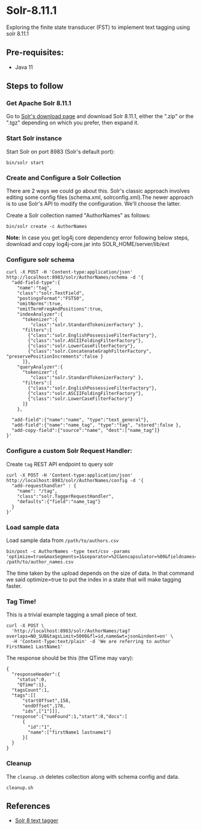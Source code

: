 # Solr-8.11.1
Exploring the finite state transducer (FST) to implement text tagging using solr 8.11.1

## Pre-requisites:
- Java 11

## Steps to follow

### Get Apache Solr 8.11.1
Go to [Solr's download page](http://www.apache.org/dyn/closer.lua/lucene/solr/) and download Solr 8.11.1, either the
".zip" or the ".tgz" depending on which you prefer, then expand it.

### Start Solr instance
Start Solr on port 8983 (Solr's default port):

    bin/solr start

### Create and Configure a Solr Collection
There are 2 ways we could go about this.  Solr's classic approach involves editing some
config files (schema.xml, solrconfig.xml).The newer approach is to use Solr's API to modify the
configuration.  We'll choose the latter.

Create a Solr collection named "AuthorNames" as follows:

    bin/solr create -c AuthorNames

**Note:** In case you get log4j core dependency error following below steps, download and copy log4j-core.jar
into SOLR_HOME/server/lib/ext

### Configure solr schema

````
curl -X POST -H 'Content-type:application/json'  http://localhost:8983/solr/AuthorNames/schema -d '{
  "add-field-type":{
    "name":"tag",
    "class":"solr.TextField",
    "postingsFormat":"FST50",
    "omitNorms":true,
    "omitTermFreqAndPositions":true,
    "indexAnalyzer":{
      "tokenizer":{
         "class":"solr.StandardTokenizerFactory" },
      "filters":[
        {"class":"solr.EnglishPossessiveFilterFactory"},
        {"class":"solr.ASCIIFoldingFilterFactory"},
        {"class":"solr.LowerCaseFilterFactory"},
        {"class":"solr.ConcatenateGraphFilterFactory", "preservePositionIncrements":false }
      ]},
    "queryAnalyzer":{
      "tokenizer":{
         "class":"solr.StandardTokenizerFactory" },
      "filters":[
        {"class":"solr.EnglishPossessiveFilterFactory"},
        {"class":"solr.ASCIIFoldingFilterFactory"},
        {"class":"solr.LowerCaseFilterFactory"}
      ]}
    },

  "add-field":{"name":"name", "type":"text_general"},
  "add-field":{"name":"name_tag", "type":"tag", "stored":false },
  "add-copy-field":{"source":"name", "dest":["name_tag"]}
}'
````

### Configure a custom Solr Request Handler:
Create `tag` REST API endpoint to query solr

````
curl -X POST -H 'Content-type:application/json' http://localhost:8983/solr/AuthorNames/config -d '{
  "add-requesthandler" : {
    "name": "/tag",
    "class":"solr.TaggerRequestHandler",
    "defaults":{"field":"name_tag"}
  }
}'
````

### Load sample data
Load sample data from `/path/to/authors.csv`

````
bin/post -c AuthorNames -type text/csv -params 'optimize=true&maxSegments=1&separator=%2C&encapsulator=%00&fieldnames=id,name' /path/to/author_names.csv
````

The time taken by the upload depends on the size of data.
In that command we said optimize=true to put the index in a state that will make tagging faster.

### Tag Time!
This is a trivial example tagging a small piece of text.  

````
curl -X POST \
  'http://localhost:8983/solr/AuthorNames/tag?overlaps=NO_SUB&tagsLimit=5000&fl=id,name&wt=json&indent=on' \
  -H 'Content-Type:text/plain' -d 'We are referring to author FirstName1 LastName1'
````

The response should be this (the QTime may vary):
````
{
  "responseHeader":{
    "status":0,
    "QTime":1},
  "tagsCount":1,
  "tags":[[
      "startOffset",158,
      "endOffset",178,
      "ids",["1"]]],
  "response":{"numFound":1,"start":0,"docs":[
      {
        "id":"1",
        "name":["firstName1 lastname1"]
      }]
  }
}
````

### Cleanup
The `cleanup.sh` deletes collection along with schema config and data.

    cleanup.sh

## References
- [Solr 8 text tagger](https://solr.apache.org/guide/8_11/the-tagger-handler.html)
